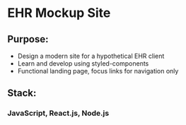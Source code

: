 # EHR Mockup Site
## Purpose:
- Design a modern site for a hypothetical EHR client
- Learn and develop using styled-components
- Functional landing page, focus links for navigation only

## Stack:
### JavaScript, React.js, Node.js
